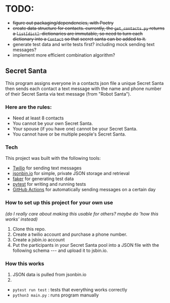# TODO:
* ~~figure out packaging/dependencies, with Poetry~~
* ~~create data structure for contacts. currently, the `get_contacts.py` 
  returns a `list[dict]`. dictionaries are immutable, so need to turn each 
  dictionary into a `Contact` so that secret santa can be added to it.~~
* generate test data and write tests first? including mock sending text 
  messages?
* implement more efficient combination algorithm?


## Secret Santa

This program assigns everyone in a contacts json file a unique Secret Santa
then sends each contact a text message with the name and phone number of their
Secret Santa via text message (from "Robot Santa").

### Here are the rules:

* Need at least 8 contacts
* You cannot be your own Secret Santa.
* Your spouse (if you have one) cannot be your Secret Santa.
* You cannot have or be multiple people's Secret Santa.

### Tech

This project was built with the following tools:

* [Twilio](https://www.twilio.com/) for sending text messages
* [jsonbin.io](https://jsonbin.io) for simple, private JSON storage and
  retrieval
* [faker](https://faker.readthedocs.io/en/master/) for generating test data
* [pytest](https://docs.pytest.org/) for writing and running tests
* [GitHub Actions](https://docs.github.com/en/actions) for automatically sending
  messages on a certain day

### How to set up this project for your own use 
_(do I really care about making this usable for others? maybe do 'how this 
works' instead)_

1) Clone this repo.
2) Create a twilio account and purchase a phone number.
3) Create a jsbin.io account
4) Put the participants in your Secret Santa pool into a JSON file with the
   following schema --- and upload it to jsbin.io.

### How this works
1) JSON data is pulled from jsonbin.io
2)


- `pytest run test` : tests that everything works correctly
- `python3 main.py` : runs program manually

